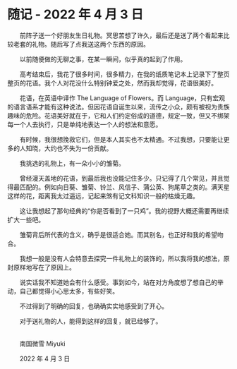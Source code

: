 # 随记 - 2022 年 4 月 3 日

　　前阵子送一个好朋友生日礼物。冥思苦想了许久，最后还是送了两个看起来比较老套的礼物。随后写了点我送这两个东西的原因。

　　以前随便做的无聊之事，在某一瞬间，似乎真的起到了作用。

　　高考结束后，我花了很多时间，很多精力，在我的纸质笔记本上记录下了整页整页的花语。我个人对花没什么特别钟爱之处，然而我却觉得，花语很美好。

　　花语，在英语中译作 The Language of Flowers。而 Language，只有宏观的语言语系才能有这种说法。但因花语自诞生以来，流传之小众，颇有被视为贵族趣味的危险。花语美好就在于，它和人们约定俗成的道德，规定一致，但又不绑架每一个人去执行，只是单纯地表达一个人的想法和意愿。

　　有时候，我很想挽救它们，但是本人其实也不太精通。不过我想，只要能让更多的人知晓，大约也不失为一份贡献。

　　我挑选的礼物上，有一朵小小的雏菊。

　　曾经漫天盖地的花语，到最后我也没能记住多少。只记得了几个常见，并且觉得最匹配的。例如向日葵、雏菊、铃兰、风信子、蒲公英、狗尾草之类的。满天星这样的花，距离我太过遥远，记起来煞有记文科知识一般的枯燥无趣。

　　这让我想起了那句经典的“你是否看到了一只鸡”。我的视野大概还需要再继续扩大一些吧。

　　雏菊背后所代表的含义，确乎是很适合她。而其别名，也正好和我的希望吻合。

　　我想一般是没有人会特意去探究一件礼物上的装饰的，所以我将我的想法，原封原样地写在了原因上。

　　说实话我不知道她会有什么感受。事到如今，站在对方角度想了想自己的举动，自己都觉得小心思太多，有些好笑。

　　不过得到了明确的回复，也确确实实地感受到了开心。

　　对于送礼物的人，能得到这样的回复，就已经够了。

<br>
　　南国微雪 Miyuki

　　2022 年 4 月 3 日

